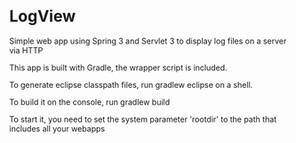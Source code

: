 LogView
=======

Simple web app using Spring 3 and Servlet 3 to display log files on a server via HTTP

This app is built with Gradle, the wrapper script is included.

To generate eclipse classpath files, run gradlew eclipse on a shell.

To build it on the console, run gradlew build

To start it, you need to set the system parameter 'rootdir' to the path that includes all your webapps